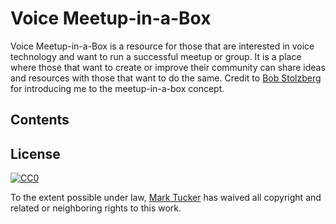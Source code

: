 # Voice Meetup-in-a-Box

Voice Meetup-in-a-Box is a resource for those that are interested in voice technology and want to run a successful meetup or group. It is a place where those that want to create or improve their community can share ideas and resources with those that want to do the same. Credit to [Bob Stolzberg](https://www.linkedin.com/in/bstolzberg/) for introducing me to the meetup-in-a-box concept.

## Contents


## License

[![CC0](http://mirrors.creativecommons.org/presskit/buttons/88x31/svg/cc-zero.svg)](https://creativecommons.org/publicdomain/zero/1.0/)

To the extent possible under law, [Mark Tucker](http://www.linkedin.com/in/tuckerm) has waived all copyright and related or neighboring rights to this work.